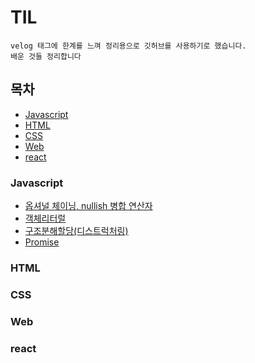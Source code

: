 # TIL

```
velog 태그에 한계를 느껴 정리용으로 깃허브를 사용하기로 했습니다.
배운 것들 정리합니다
```

## 목차

- [Javascript](#javascript)
- [HTML](#html)
- [CSS](#css)
- [Web](#web)
- [react](#react)

### Javascript

- [옵셔널 체이닝, nullish 병합 연산자](./Javascript/optional%20chaining-nullish.md)
- [객체리터럴](./Javascript/object.md)
- [구조분해할당(디스트럭처링)](./Javascript/destructuring%20assignment.md)
- [Promise](./Javascript/Promise.md)

### HTML

### CSS

### Web

### react
